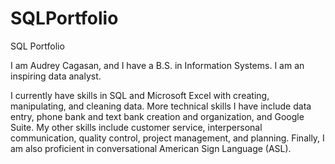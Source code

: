 # SQLPortfolio
SQL Portfolio

I am Audrey Cagasan, and I have a B.S. in Information Systems. I am an inspiring data analyst. 

I currently have skills in SQL and Microsoft Excel with creating, manipulating, and cleaning data. More technical skills I have include data entry, phone bank and text bank creation and organization, and Google Suite. My other skills include customer service, interpersonal communication, quality control, project management, and planning. Finally, I am also proficient in conversational American Sign Language (ASL).
